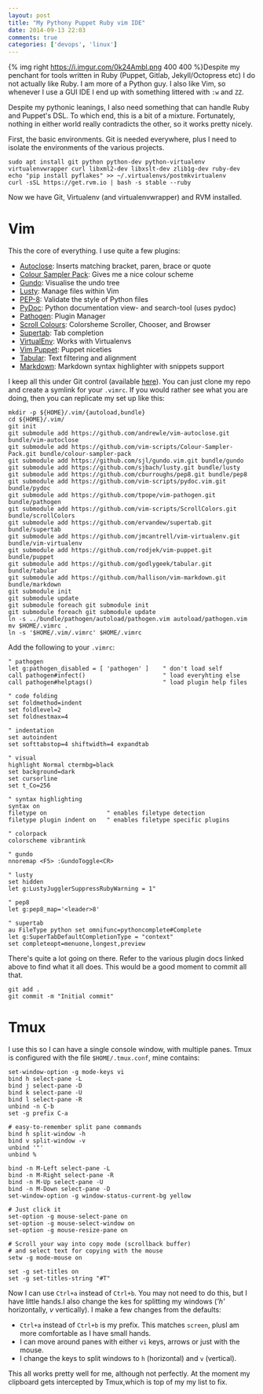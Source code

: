 ```yaml
---
layout: post
title: "My Pythony Puppet Ruby vim IDE"
date: 2014-09-13 22:03
comments: true
categories: ['devops', 'linux']
---
```


{% img right https://i.imgur.com/0k24Ambl.png  400 400 %}Despite my penchant for tools written in Ruby (Puppet, Gitlab, Jekyll/Octopress etc) I do not actually like Ruby. I am more of a Python guy. I also like Vim, so whenever I use a GUI IDE I end up with something littered with `:w` and `ZZ`.
<!-- more -->

Despite my pythonic leanings, I also need something that can handle Ruby and Puppet's DSL. To which end, this is a bit of a mixture. Fortunately, nothing in either world really contradicts the other, so it works pretty nicely.

First, the basic environments. Git is needed everywhere, plus I need to isolate the environments of the various projects.

```
sudo apt install git python python-dev python-virtualenv virtualenvwrapper curl libxml2-dev libxslt-dev zlib1g-dev ruby-dev
echo "pip install pyflakes" >> ~/.virtualenvs/postmkvirtualenv
curl -sSL https://get.rvm.io | bash -s stable --ruby
```

Now we have Git, Virtualenv (and virtualenvwrapper) and RVM installed.

# Vim

This the core of everything. I use quite a few plugins:

* [Autoclose](https://github.com/andrewle/vim-autoclose): Inserts matching bracket, paren, brace or quote
* [Colour Sampler Pack](https://github.com/vim-scripts/Colour-Sampler-Pack): Gives me a nice colour scheme
* [Gundo](https://github.com/sjl/gundo.vim): Visualise the undo tree
* [Lusty](https://github.com/sjbach/lusty): Manage files within Vim
* [PEP-8](https://github.com/cburroughs/pep8): Validate the style of Python files
* [PyDoc](https://github.com/vim-scripts/pydoc.vim): Python documentation view- and search-tool (uses pydoc)
* [Pathogen](https://github.com/tpope/vim-pathogen): Plugin Manager
* [Scroll Colours](https://github.com/vim-scripts/ScrollColors): Colorsheme Scroller, Chooser, and Browser
* [Supertab](https://github.com/ervandew/supertab): Tab completion
* [VirtualEnv](https://github.com/jmcantrell/vim-virtualenv): Works with Virtualenvs
* [Vim Puppet](https://github.com/rodjek/vim-puppet): Puppet niceties
* [Tabular](https://github.com/godlygeek/tabular): Text filtering and alignment
* [Markdown](https://github.com/hallison/vim-markdown): Markdown syntax highlighter with snippets support

I keep all this under Git control (available [here](https://gitlab.chriscowley.me.uk/chriscowleyunix/vim-configuration)). You can just clone my repo and create a symlink for your `.vimrc`. If you would rather see what you are doing, then you can replicate my set up like this:

```
mkdir -p ${HOME}/.vim/{autoload,bundle}
cd ${HOME}/.vim/
git init
git submodule add https://github.com/andrewle/vim-autoclose.git bundle/vim-autoclose
git submodule add https://github.com/vim-scripts/Colour-Sampler-Pack.git bundle/colour-sampler-pack
git submodule add https://github.com/sjl/gundo.vim.git bundle/gundo
git submodule add https://github.com/sjbach/lusty.git bundle/lusty
git submodule add https://github.com/cburroughs/pep8.git bundle/pep8
git submodule add https://github.com/vim-scripts/pydoc.vim.git bundle/pydoc
git submodule add https://github.com/tpope/vim-pathogen.git bundle/pathogen
git submodule add https://github.com/vim-scripts/ScrollColors.git bundle/scrollColors
git submodule add https://github.com/ervandew/supertab.git bundle/supertab
git submodule add https://github.com/jmcantrell/vim-virtualenv.git bundle/vim-virtualenv
git submodule add https://github.com/rodjek/vim-puppet.git bundle/puppet
git submodule add https://github.com/godlygeek/tabular.git bundle/tabular
git submodule add https://github.com/hallison/vim-markdown.git bundle/markdown
git submodule init
git submodule update
git submodule foreach git submodule init
git submodule foreach git submodule update
ln -s ../bundle/pathogen/autoload/pathogen.vim autoload/pathogen.vim
mv $HOME/.vimrc .
ln -s '$HOME/.vim/.vimrc' $HOME/.vimrc
```

Add the following to your `.vimrc`:

```
" pathogen
let g:pathogen_disabled = [ 'pathogen' ]    " don't load self
call pathogen#infect()                      " load everyhting else
call pathogen#helptags()                    " load plugin help files
 
" code folding
set foldmethod=indent
set foldlevel=2
set foldnestmax=4
  
" indentation
set autoindent
set softtabstop=4 shiftwidth=4 expandtab
   
" visual
highlight Normal ctermbg=black
set background=dark
set cursorline
set t_Co=256
    
" syntax highlighting
syntax on
filetype on                 " enables filetype detection
filetype plugin indent on   " enables filetype specific plugins
     
" colorpack
colorscheme vibrantink

" gundo
nnoremap <F5> :GundoToggle<CR>

" lusty
set hidden
let g:LustyJugglerSuppressRubyWarning = 1"
        
" pep8
let g:pep8_map='<leader>8'
         
" supertab
au FileType python set omnifunc=pythoncomplete#Complete
let g:SuperTabDefaultCompletionType = "context"
set completeopt=menuone,longest,preview
```

There's quite a lot going on there. Refer to the various plugin docs linked above to find what it all does. This would be a good moment to commit all that.

```
git add .
git commit -m "Initial commit"
```

# Tmux

I use this so I can have a single console window, with multiple panes. Tmux is configured with the file `$HOME/.tmux.conf`, mine contains:

```
set-window-option -g mode-keys vi
bind h select-pane -L
bind j select-pane -D
bind k select-pane -U
bind l select-pane -R
unbind -n C-b
set -g prefix C-a

# easy-to-remember split pane commands
bind h split-window -h
bind v split-window -v
unbind '"'
unbind %

bind -n M-Left select-pane -L
bind -n M-Right select-pane -R
bind -n M-Up select-pane -U
bind -n M-Down select-pane -D
set-window-option -g window-status-current-bg yellow

# Just click it
set-option -g mouse-select-pane on
set-option -g mouse-select-window on
set-option -g mouse-resize-pane on
 
# Scroll your way into copy mode (scrollback buffer)
# and select text for copying with the mouse
setw -g mode-mouse on

set -g set-titles on
set -g set-titles-string "#T"
```

Now I can use `Ctrl+a` instead of `Ctrl+b`. You may not need to do this, but I have little hands.I also change the kes for splitting  my windows (_'h'_ horizontally, _v_ vertically).
I make a few changes from the defaults:

* `Ctrl+a` instead of `Ctrl+b` is my prefix. This matches `screen`, plusI  am more comfortable as I have small hands.
* I can move around panes with either `vi` keys, arrows or just with the mouse.
* I change the keys to split windows to `h` (horizontal) and `v` (vertical).

This all works pretty well for me, although not perfectly. At the moment my clipboard gets intercepted by Tmux,which is top of my my list to fix.
